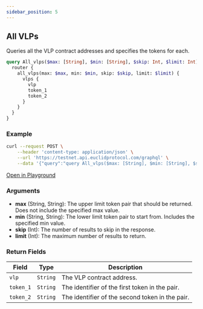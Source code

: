 ```yaml
---
sidebar_position: 5
---
```

## All VLPs

Queries all the VLP contract addresses and specifies the tokens for each.

```graphql
query All_vlps($max: [String], $min: [String], $skip: Int, $limit: Int) {
  router {
    all_vlps(max: $max, min: $min, skip: $skip, limit: $limit) {
      vlps {
        vlp
        token_1
        token_2
      }
    }
  }
}
```

### Example

```bash
curl --request POST \
    --header 'content-type: application/json' \
    --url 'https://testnet.api.euclidprotocol.com/graphql' \
    --data '{"query":"query All_vlps($max: [String], $min: [String], $skip: Int, $limit: Int) {\n  router {\n    all_vlps(max: $max, min: $min, skip: $skip, limit: $limit) {\n      vlps {\n        vlp\n        token_1\n        token_2\n      }\n    }\n  }\n}","variables":{"max":null,"min":null,"skip":null,"limit":null}}'
```

[Open in Playground](https://testnet.api.euclidprotocol.com/?explorerURLState=N4IgJg9gxgrgtgUwHYBcQC4QEcYIE4CeABAIIA2ZA%2BgG5kAOAzgBQAkcAhgB7pEDaAyijwBLJAHMAugBoibUTwFDRkmSwYBrYXR4BJVKrLC4wlLtQBKIsAA6SIkTwQYKfFdv377CjXrMO3WX8ZYyQeOSQZDS0wqLoZQ2NTWQSTSxs7D3taRjcMzKz6d3z7FAh1ZEoARiLi0vKkSgAmGo8AXxb2jM7WkCkQanYRdgAjMgQGDBB0%2B2sQf1meJBgKKSLZkIWiJZW1kFjN7bJVjNmUlAPlslse1qA)

### Arguments

- **max** (String, String): The upper limit token pair that should be returned. Does not include the specified max value.
- **min** (String, String): The lower limit token pair to start from. Includes the specified min value.
- **skip** (Int): The number of results to skip in the response.
- **limit** (Int): The maximum number of results to return.

### Return Fields

| **Field**                  | **Type**   | **Description**                                             |
|------------------------|--------|---------------------------------------------------------|
| `vlp`                    | `String` | The VLP contract address.                                     |
| `token_1`                | `String` | The identifier of the first token in the pair.          |
| `token_2`                | `String` | The identifier of the second token in the pair.         |